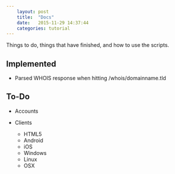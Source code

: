 ```yaml
---
	layout: post
	title:  "Docs"
	date:   2015-11-29 14:37:44
	categories: tutorial
---
```

	
Things to do, things that have finished, and how to use the scripts.


## Implemented

- Parsed WHOIS response when hitting /whois/domainname.tld

## To-Do

- Accounts

- Clients
	- 	HTML5
	-	Android
	- 	iOS
	-	Windows
	- 	Linux
	-	OSX